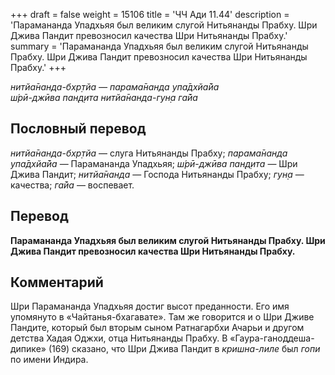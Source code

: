 +++
draft = false
weight = 15106
title = 'ЧЧ Ади 11.44'
description = 'Парамананда Упадхьяя был великим слугой Нитьянанды Прабху. Шри Джива Пандит превозносил качества Шри Нитьянанды Прабху.'
summary = 'Парамананда Упадхьяя был великим слугой Нитьянанды Прабху. Шри Джива Пандит превозносил качества Шри Нитьянанды Прабху.'
+++

_нитйа̄нанда-бхр̣тйа — парама̄нанда упа̄дхйа̄йа  
ш́рӣ-джӣва пан̣д̣ита нитйа̄нанда-гун̣а га̄йа_

## Пословный перевод

_нитйа̄нанда_\-_бхр̣тйа_ — слуга Нитьянанды Прабху; _парама̄нанда_ _упа̄дхйа̄йа_ — Парамананда Упадхьяя; _ш́рӣ_\-_джӣва_ _пан̣д̣ита_ — Шри Джива Пандит; _нитйа̄нанда_ — Господа Нитьянанды Прабху; _гун̣а_ — качества; _га̄йа_ — воспевает.

## Перевод

**Парамананда Упадхьяя был великим слугой Нитьянанды Прабху. Шри Джива Пандит превозносил качества Шри Нитьянанды Прабху.**

## Комментарий

Шри Парамананда Упадхьяя достиг высот преданности. Его имя упомянуто в «Чайтанья-бхагавате». Там же говорится и о Шри Дживе Пандите, который был вторым сыном Ратнагарбхи Ачарьи и другом детства Хадая Оджхи, отца Нитьянанды Прабху. В «Гаура-ганоддеша-дипике» (169) сказано, что Шри Джива Пандит в _кришна-лиле_ был _гопи_ по имени Индира.

